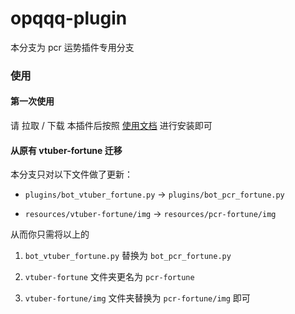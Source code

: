 # opqqq-plugin

本分支为 pcr 运势插件专用分支

### 使用

#### 第一次使用

请 拉取 / 下载 本插件后按照 [使用文档](https://fz6m.github.io/opqqq-plugin-press) 进行安装即可

#### 从原有 vtuber-fortune 迁移

本分支只对以下文件做了更新：

 * `plugins/bot_vtuber_fortune.py` -> `plugins/bot_pcr_fortune.py` 

 * `resources/vtuber-fortune/img` -> `resources/pcr-fortune/img`

从而你只需将以上的 

1. `bot_vtuber_fortune.py` 替换为 `bot_pcr_fortune.py` 

2. `vtuber-fortune` 文件夹更名为 `pcr-fortune` 

3. `vtuber-fortune/img` 文件夹替换为 `pcr-fortune/img` 即可





